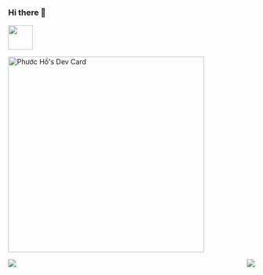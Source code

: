 ### Hi there 👋
<img style="width:50px;height:50px" src="https://simpleicons.org/icons/react.svg" />

<!--
**hophuoc1403/hophuoc1403** is a ✨ _special_ ✨ repository because its `README.md` (this file) appears on your GitHub profile.

Here are some ideas to get you started:

- 🔭 I’m currently working on ...
- 🌱 I’m currently learning ...
- 👯 I’m looking to collaborate on ...
- 🤔 I’m looking for help with ...
- 💬 Ask me about ...
- 📫 How to reach me: ...
- 😄 Pronouns: ...
- ⚡ Fun fact: ...
-->

<a href="https://app.daily.dev/PhuocHacker"><img src="https://api.daily.dev/devcards/9facc65c73ef4e17aee6b3497f98fa66.png?r=70v" width="400" alt="Phước Hồ's Dev Card"/></a>




<div style="display:flex;justify-content:space-between">
<img src="https://media.giphy.com/media/VdlpflcGKRICnFSp2m/giphy.gif" />
<img src="https://media2.giphy.com/media/ndWoTL57cBAnHIQv9V/giphy.gif?cid=ecf05e47deaf99d8e7cf1c945cfe08f713fd202be8b910e4&rid=giphy.gif&ct=s" />
</div>

